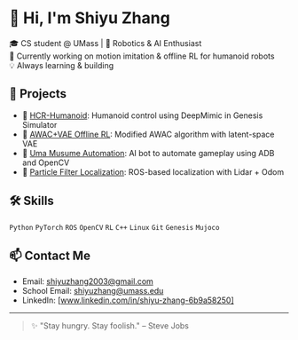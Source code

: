 # 👋 Hi, I'm Shiyu Zhang

🎓 CS student @ UMass | 🤖 Robotics & AI Enthusiast  
🌱 Currently working on motion imitation & offline RL for humanoid robots  
💡 Always learning & building

## 🚀 Projects

- 🦿 [HCR-Humanoid](https://github.com/yourusername/HCR-Humanoid): Humanoid control using DeepMimic in Genesis Simulator  
- 🧠 [AWAC+VAE Offline RL](https://github.com/yourusername/awac-vae): Modified AWAC algorithm with latent-space VAE  
- 📱 [Uma Musume Automation](https://github.com/yourusername/uma-bot): AI bot to automate gameplay using ADB and OpenCV  
- 📡 [Particle Filter Localization](https://github.com/yourusername/particle-filter): ROS-based localization with Lidar + Odom  

## 🛠️ Skills
`Python` `PyTorch` `ROS` `OpenCV` `RL` `C++` `Linux` `Git` `Genesis` `Mujoco`

## 📫 Contact Me
- Email: shiyuzhang2003@gmail.com
- School Email: shiyuzhang@umass.edu 
- LinkedIn: [www.linkedin.com/in/shiyu-zhang-6b9a58250]

---
> ✨ "Stay hungry. Stay foolish." – Steve Jobs
